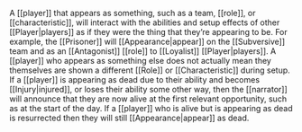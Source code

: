 A [[player]] that appears as something, such as a team, [[role]], or [[characteristic]], will interact with the abilities and setup effects of other [[Player|players]] as if they were the thing that they’re appearing to be. For example, the [[Prisoner]] will [[Appearance|appear]] on the [[Subversive]] team and as an [[Antagonist]] [[role]] to [[Loyalist]] [[Player|players]].
A [[player]] who appears as something else does not actually mean they themselves are shown a different [[Role]] or [[Characteristic]] during setup.
If a [[player]] is appearing as dead due to their ability and becomes [[Injury|injured]], or loses their ability some other way, then the [[narrator]] will announce that they are now alive at the first relevant opportunity, such as at the start of the day.
If a [[player]] who is alive but is appearing as dead is resurrected then they will still [[Appearance|appear]] as dead.